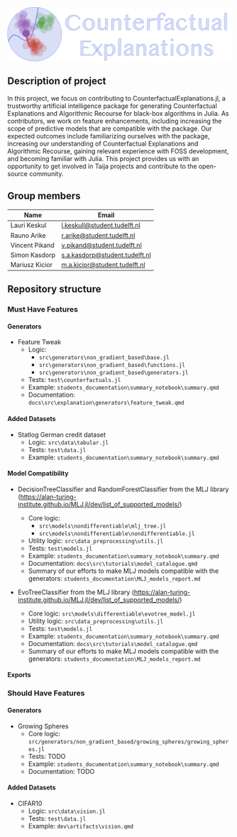 ![](./pictures/logo.png)

## Description of project

In this project, we focus on contributing to CounterfactualExplanations.jl, a trustworthy artificial intelligence package for generating Counterfactual Explanations and Algorithmic Recourse for black-box algorithms in Julia. As contributors, we work on feature enhancements, including increasing the scope of predictive models that are compatible with the package. Our expected outcomes include familiarizing ourselves with the package, increasing our understanding of Counterfactual Explanations and Algorithmic Recourse, gaining relevant experience with FOSS development, and becoming familiar with Julia. This project provides us with an opportunity to get involved in Taija projects and contribute to the open-source community.

## Group members

| Name           | Email                          |
| -------------- | ------------------------------ |
| Lauri Keskul   | l.keskull@student.tudelft.nl   |
| Rauno Arike    | r.arike@student.tudelft.nl     |
| Vincent Pikand | v.pikand@student.tudelft.nl    |
| Simon Kasdorp  | s.a.kasdorp@student.tudelft.nl |
| Mariusz Kicior | m.a.kicior@student.tudelft.nl  |

## Repository structure

### Must Have Features

#### Generators

- Feature Tweak
  - Logic:
    - `src\generators\non_gradient_based\base.jl`
    - `src\generators\non_gradient_based\functions.jl`
    - `src\generators\non_gradient_based\generators.jl`
  - Tests: `test\counterfactuals.jl`
  - Example: `students_documentation\summary_notebook\summary.qmd`
  - Documentation: `docs\src\explanation\generators\feature_tweak.qmd`

#### Added Datasets

- Statlog German credit dataset 
  - Logic: `src\data\tabular.jl`
  - Tests: `test\data.jl`
  - Example: `students_documentation\summary_notebook\summary.qmd`

#### Model Compatibility

- DecisionTreeClassifier and RandomForestClassifier from the MLJ library (https://alan-turing-institute.github.io/MLJ.jl/dev/list_of_supported_models/) 
  - Core logic:
    - `src\models\nondifferentiable\mlj_tree.jl`
    - `src\models\nondifferentiable\nondifferentiable.jl`
  - Utility logic: `src\data_preprocessing\utils.jl`
  - Tests: `test\models.jl`
  - Example: `students_documentation\summary_notebook\summary.qmd`
  - Documentation: `docs\src\tutorials\model_catalogue.qmd`
  - Summary of our efforts to make MLJ models compatible with the generators: `students_documentation\MLJ_models_report.md`

- EvoTreeClassifier from the MLJ library (https://alan-turing-institute.github.io/MLJ.jl/dev/list_of_supported_models/) 
  - Core logic: `src\models\differentiable\evotree_model.jl`
  - Utility logic: `src\data_preprocessing\utils.jl`
  - Tests: `test\models.jl`
  - Example: `students_documentation\summary_notebook\summary.qmd`
  - Documentation: `docs\src\tutorials\model_catalogue.qmd`
  - Summary of our efforts to make MLJ models compatible with the generators: `students_documentation\MLJ_models_report.md`

#### Exports

### Should Have Features

#### Generators

- Growing Spheres
  - Core logic: `src/generators/non_gradient_based/growing_spheres/growing_spheres.jl`
  - Tests: TODO
  - Example: `students_documentation\summary_notebook\summary.qmd`
  - Documentation: TODO

#### Added Datasets

- CIFAR10 
  - Logic: `src\data\vision.jl`
  - Tests: `test\data.jl`
  - Example: `dev\artifacts\vision.qmd`